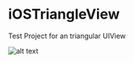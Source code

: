 iOSTriangleView
===============

Test Project for an triangular UIView

![alt text](http://cl.ly/image/2S2R3M1r1l3q/Image%202014-12-03%20at%209.31.11%20nachm..png "Logo Title Text 1")

